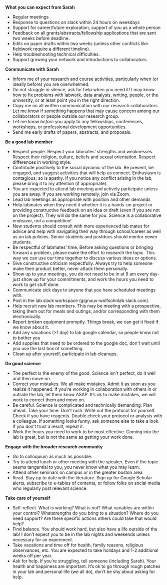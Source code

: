**What you can expect from Sarah**
- Regular meetings
- Response to questions on slack within 24 hours on weekdays
- Support for career/future exploration, support of you as a whole person
- Feedback on all grants/abstracts/fellowship applications that are sent two weeks before deadline. 
- Edits on paper drafts within two weeks (unless other conflicts like fieldwork require a different timeline). 
- Help troubleshooting technical difficulties.
- Support growing your network and introductions to collaborators. 

**Communicate with Sarah**
-  Inform me of your research and course activities, particularly when (or ideally before) you are overwhelmed. 
- Do not struggle in silence, ask for help when you need it! I may know how to fix problems with labwork, data analysis, writing, people, or the university, or at least point you in the right direction.
- Copy me on all written communication with our research collaborators. Let me know if something happens that may cause concern among our collaborators or people outside our research group. 
- Let me know *before* you apply to any fellowships, conferences, workshops, or professional development opportunities. 
- Send me early drafts of papers, abstracts, and proposals. 

**Be a good lab member**
- Respect people. Respect your labmates’ strengths and weaknesses. Respect their religion, culture, beliefs and sexual orientation. Respect differences in working style. 
- Contribute positively to the social dynamic of the lab. Be present, be engaged, and suggest activities that will help us connect. Enthusiasm is contagious; so is apathy. If you notice any conflict arising in the lab, please bring it to my attention (if appropriate). 
- You are expected to attend lab meeting and actively participate unless you are away. If you are working remotely, join via Zoom. 
- Lead lab meetings as appropriate with position and other demands
- Help labmates when they need it whether it is a hands-on project or providing constructive feedback on an idea or draft (even if you are not on the project). They will do the same for you. Science is a collaborative endeavor, not a competition!
- New students should consult with more experienced lab mates for advice and help with navigating their way through school/career as well as on lab policies. Senior students and postdocs should mentor newer students. 
- Be respectful of labmates' time. Before asking questions or bringing forward a problem, please make the effort to research the topic. This way we can use our time together to discuss various ideas or options. 
- Give constructive criticism respectfully. Always try to help someone make their product better, never attack them personally.  
- Show up to your meetings, you do not need to be in at 9 am every day- just show up for your commitments, and work the hours you need to work to get stuff done. 
- Communicate sick days to anyone that you have scheduled meetings with. 
- Post in the lab slack workspace (gignoux-wolfsohnlab.slack.com). 
- Help recruit new lab members. This may be meeting with a prospective, taking them out for meals and outings, and/or corresponding with them electronically. 
- Report broken equipment promptly. Things break, we can get it fixed if we know about it. 
- Add any vacations (>1 day) to lab google calendar, so people know not to bother you
- Add supplies that need to be ordered to the google doc, don't wait until you use the last box of something. 
- Clean up after yourself, participate in lab cleanups. 

**Do good science**
- The perfect is the enemy of the good. Science isn't perfect, do it well and then move on. 
- Correct your mistakes. We all make mistakes. Admit it as soon as you realize it happened. If you’re working in collaboration with others in or outside the lab, let them know ASAP. It’s ok to make mistakes, we will work to correct them and move on.
- Be careful. Science is complicated and technically demanding. Plan ahead. Take your time. Don’t rush. Write out the protocol for yourself. Check if you have reagents. Double check your protocol or analysis with a colleague. If something looks funny, ask someone else to take a look. If you don’t trust a result, repeat it.
- Work the hours you need to work to be most effective. Coming into the lab is great, but is not the same as getting your work done. 

**Engage with the broader research community** 
- Go to colloquium as much as possible. 
- Try to attend lunch or other meeting with the speaker. Even if the topic seems tangential to you, you never know what you may learn. 
- Attend other seminars on campus or in the greater boston area
- Read. Stay up to date with the literature. Sign up for Google Scholar alerts, subscribe to e-tables of contents, or follow folks on social media who regularly post relevant science.

**Take care of yourself**
- Self-reflect. What is working? What is not? What variables are within your control? Whatstrengths do you bring to a situation? Where do you need support? Are there specific actions others could take that would help? 
- Find balance. You should work hard, but also have a life outside of the lab! I don’t expect you to be in the lab nights and weekends unless necessary for an experiment. 
- Take vacations and time off for health, family reasons, religious observances, etc. You are expected to take holidays and 1-2 additional weeks off per year. 
- Ask for help. If you’re struggling, tell someone (including Sarah).  Your health and happiness are important. It’s ok to go through rough patches in your lab and personal life (we all do), don’t be shy about asking for help. 
